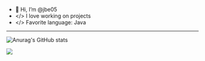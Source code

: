 - 👋 Hi, I’m @jbe05
- </> I love working on projects
- </> Favorite language: Java

----

![Anurag's GitHub stats](https://github-readme-stats.vercel.app/api?username=jbe05&count_private=true&theme=gotham)

![](https://komarev.com/ghpvc/?username=jbe05)
